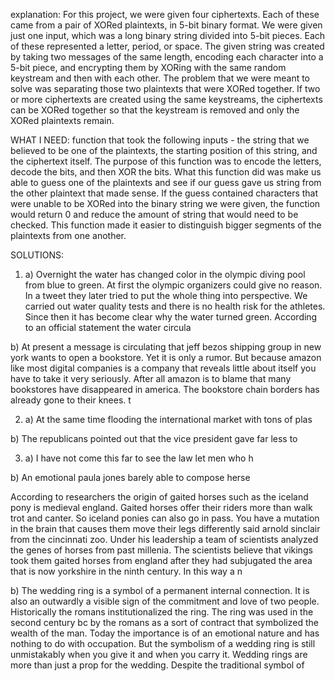explanation: For this project, we were given four ciphertexts. Each of these came from a pair
of XORed plaintexts, in 5-bit binary format. We were given just one input, which was a
long binary string divided into 5-bit pieces. Each of these represented a letter, period, or
space. The given string was created by taking two messages of the same length,
encoding each character into a 5-bit piece, and encrypting them by XORing with the
same random keystream and then with each other. The problem that we were meant to
solve was separating those two plaintexts that were XORed together. If two or more
ciphertexts are created using the same keystreams, the ciphertexts can be XORed
together so that the keystream is removed and only the XORed plaintexts remain.

WHAT I NEED: function that took the following inputs - the string that we believed to be
one of the plaintexts, the starting position of this string, and the ciphertext itself. The
purpose of this function was to encode the letters, decode the bits, and then XOR the
bits. What this function did was make us able to guess one of the plaintexts and see if
our guess gave us string from the other plaintext that made sense. If the guess
contained characters that were unable to be XORed into the binary string we were
given, the function would return 0 and reduce the amount of string that would need to be
checked. This function made it easier to distinguish bigger segments of the plaintexts
from one another.

SOLUTIONS:
1. a) Overnight the water has changed color in the olympic diving
pool from blue to green. At first the olympic organizers could
give no reason. In a tweet they later tried to put the whole
thing into perspective. We carried out water quality tests and
there is no health risk for the athletes. Since then it has
become clear why the water turned green. According to an
official statement the water circula
 
b) At present a message is circulating that jeff bezos shipping
group in new york wants to open a bookstore. Yet it is only a
rumor. But because amazon like most digital companies is a
company that reveals little about itself you have to take it
very seriously. After all amazon is to blame that many
bookstores have disappeared in america. The bookstore chain
borders has already gone to their knees. t

2. a) At the same time flooding the international market with tons
of plas

 b) The republicans pointed out that the vice president gave far
less to

3. a) I have not come this far to see the law let men who h
 
b) An emotional paula jones barely able to compose herse

According to researchers the origin of gaited horses such as the iceland pony is medieval england. Gaited horses offer their riders more than walk trot and canter. So iceland ponies can
also go in pass. You have a mutation in the brain that causes
them move their legs differently said arnold sinclair from the
cincinnati zoo. Under his leadership a team of scientists
analyzed the genes of horses from past millenia. The scientists
believe that vikings took them gaited horses from england after
they had subjugated the area that is now yorkshire in the ninth
century. In this way a n
 
b) The wedding ring is a symbol of a permanent internal
connection. It is also an outwardly a visible sign of the
commitment and love of two people. Historically the romans
institutionalized the ring. The ring was used in the second
century bc by the romans as a sort of contract that symbolized
the wealth of the man. Today the importance is of an emotional
nature and has nothing to do with occupation. But the symbolism
of a wedding ring is still unmistakably when you give it and
when you carry it. Wedding rings are more than just a prop for
the wedding. Despite the traditional symbol of
